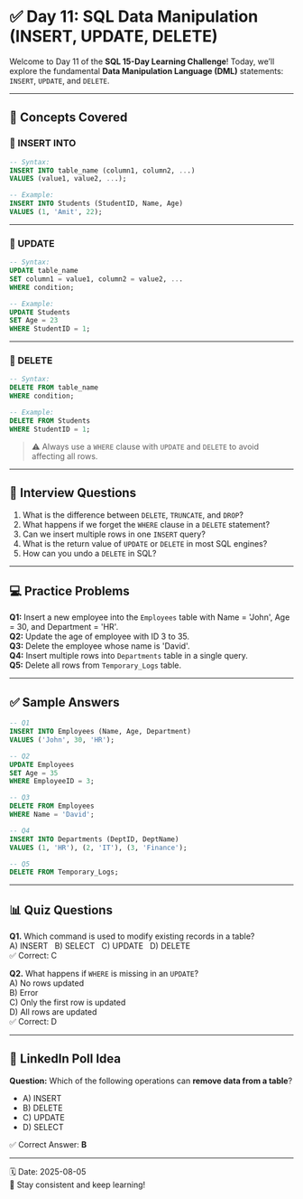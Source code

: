 # ✅ Day 11: SQL Data Manipulation (INSERT, UPDATE, DELETE)

Welcome to Day 11 of the **SQL 15-Day Learning Challenge**! Today, we’ll explore the fundamental **Data Manipulation Language (DML)** statements: `INSERT`, `UPDATE`, and `DELETE`.

---

## 📘 Concepts Covered

### 🔹 INSERT INTO

```sql
-- Syntax:
INSERT INTO table_name (column1, column2, ...)
VALUES (value1, value2, ...);

-- Example:
INSERT INTO Students (StudentID, Name, Age)
VALUES (1, 'Amit', 22);
```

---

### 🔹 UPDATE

```sql
-- Syntax:
UPDATE table_name
SET column1 = value1, column2 = value2, ...
WHERE condition;

-- Example:
UPDATE Students
SET Age = 23
WHERE StudentID = 1;
```

---

### 🔹 DELETE

```sql
-- Syntax:
DELETE FROM table_name
WHERE condition;

-- Example:
DELETE FROM Students
WHERE StudentID = 1;
```

> ⚠️ Always use a `WHERE` clause with `UPDATE` and `DELETE` to avoid affecting all rows.

---

## 🧠 Interview Questions

1. What is the difference between `DELETE`, `TRUNCATE`, and `DROP`?
2. What happens if we forget the `WHERE` clause in a `DELETE` statement?
3. Can we insert multiple rows in one `INSERT` query?
4. What is the return value of `UPDATE` or `DELETE` in most SQL engines?
5. How can you undo a `DELETE` in SQL?

---

## 💻 Practice Problems

**Q1:** Insert a new employee into the `Employees` table with Name = 'John', Age = 30, and Department = 'HR'.  
**Q2:** Update the age of employee with ID 3 to 35.  
**Q3:** Delete the employee whose name is 'David'.  
**Q4:** Insert multiple rows into `Departments` table in a single query.  
**Q5:** Delete all rows from `Temporary_Logs` table.

---

## ✅ Sample Answers

```sql
-- Q1
INSERT INTO Employees (Name, Age, Department)
VALUES ('John', 30, 'HR');

-- Q2
UPDATE Employees
SET Age = 35
WHERE EmployeeID = 3;

-- Q3
DELETE FROM Employees
WHERE Name = 'David';

-- Q4
INSERT INTO Departments (DeptID, DeptName)
VALUES (1, 'HR'), (2, 'IT'), (3, 'Finance');

-- Q5
DELETE FROM Temporary_Logs;
```

---

## 📊 Quiz Questions

**Q1.** Which command is used to modify existing records in a table?  
A) INSERT   B) SELECT   C) UPDATE   D) DELETE  
✅ Correct: C

**Q2.** What happens if `WHERE` is missing in an `UPDATE`?  
A) No rows updated  
B) Error  
C) Only the first row is updated  
D) All rows are updated  
✅ Correct: D

---

## 📌 LinkedIn Poll Idea

**Question:** Which of the following operations can **remove data from a table**?  
- A) INSERT  
- B) DELETE  
- C) UPDATE  
- D) SELECT  

✅ Correct Answer: **B**

---

🗓️ Date: 2025-08-05  
🔁 Stay consistent and keep learning!  
